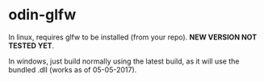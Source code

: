 # odin-glfw

In linux, requires glfw to be installed (from your repo). **NEW VERSION NOT TESTED YET**.

In windows, just build normally using the latest build, as it will use the bundled .dll (works as of 05-05-2017).
